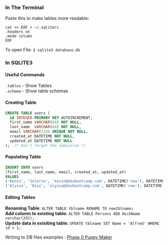 ### In The Terminal 
Paste this to make tables more readable:  
```
cat << EOF > ~/.sqliterc
.headers on
.mode column
EOF
```
To open File: 
`$ sqlite3 database.db` 
### In SQLITE3 

#### Useful Commands
`.tables` - Show Tables  
`.schema` - Show table schemas  

#### Creating Table 
```sql
CREATE TABLE users (
  id INTEGER PRIMARY KEY AUTOINCREMENT,
  first_name VARCHAR(64) NOT NULL,
  last_name  VARCHAR(64) NOT NULL,
  email VARCHAR(128) UNIQUE NOT NULL,
  created_at DATETIME NOT NULL,
  updated_at DATETIME NOT NULL
);  /* Don't forget the semicolon */
```
#### Populating Table
```sql
INSERT INTO users
(first_name, last_name, email, created_at, updated_at)
VALUES
('Kevin', 'Solorio', 'kevin@devbootcamp.com', DATETIME('now'), DATETIME('now')),
('Alyssa', 'Diaz', 'alyssa@devbootcamp.com', DATETIME('now'), DATETIME('now'));
```

#### Editing Tables
**Renaming Table**: `ALTER TABLE tblname RENAME TO newtblname;`     
**Add column to existing table:** `ALTER TABLE Persons ADD NickName varchar(255);`  
**Update data in exisiting table:**  `UPDATE tblname SET Name = 'Alfred' WHERE id = 1;`  

Writing to DB files examples : [Phase 0 Puppy Maker](https://github.com/LucasKuhn/phase-0-tracks/blob/master/databases/puppy_maker/puppy_maker.rb)

